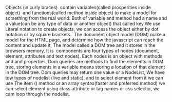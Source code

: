 Objects (in curly braces)  contain variables(called prosperities inside object)  and functions(called method inside object) to make a model for something from the real world. Both of variable and method had a name and a value(can be any type of data or another object) that called key.We use Literal notation to create objects, we can access the object either by dot notation or by square brackets. 
The document object model (DOM) make a model for the HTML page, and determine how the javascript can reach the content and update it, The model called a DOM tree and it stores in the browsers memory, It is  components are four types of nodes (document, element, attributes and text nodes). Each nodes is an object with methods and and properties, Dom queries are methods to find the elements in DOM tree, storing elements in a variable means storing a location of that element in the DOM tree. Dom queries may return one value or a NodeList, We have tow types of nodelist (live and static), and to select element from it we can use The item () method or an array syntax(faster and preferred method) we can select element using class attribute or tag names or css selector, we cam loop through the nodelist. 